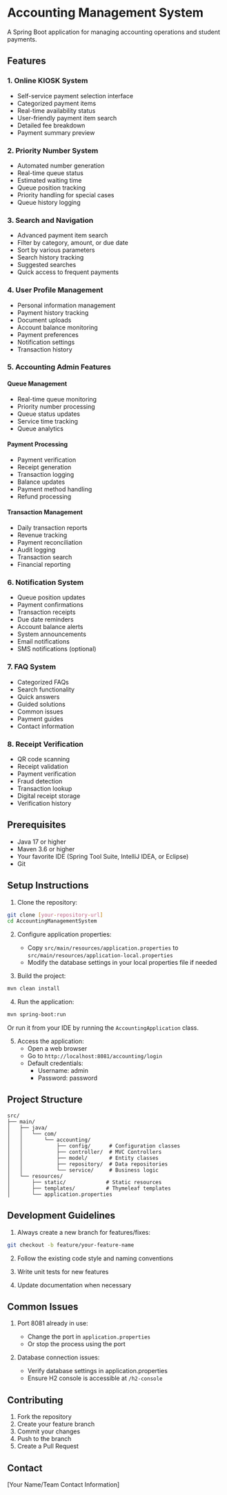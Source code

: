 # Accounting Management System

A Spring Boot application for managing accounting operations and student payments.

## Features

### 1. Online KIOSK System
- Self-service payment selection interface
- Categorized payment items
- Real-time availability status
- User-friendly payment item search
- Detailed fee breakdown
- Payment summary preview

### 2. Priority Number System
- Automated number generation
- Real-time queue status
- Estimated waiting time
- Queue position tracking
- Priority handling for special cases
- Queue history logging

### 3. Search and Navigation
- Advanced payment item search
- Filter by category, amount, or due date
- Sort by various parameters
- Search history tracking
- Suggested searches
- Quick access to frequent payments

### 4. User Profile Management
- Personal information management
- Payment history tracking
- Document uploads
- Account balance monitoring
- Payment preferences
- Notification settings
- Transaction history

### 5. Accounting Admin Features
#### Queue Management
- Real-time queue monitoring
- Priority number processing
- Queue status updates
- Service time tracking
- Queue analytics

#### Payment Processing
- Payment verification
- Receipt generation
- Transaction logging
- Balance updates
- Payment method handling
- Refund processing

#### Transaction Management
- Daily transaction reports
- Revenue tracking
- Payment reconciliation
- Audit logging
- Transaction search
- Financial reporting

### 6. Notification System
- Queue position updates
- Payment confirmations
- Transaction receipts
- Due date reminders
- Account balance alerts
- System announcements
- Email notifications
- SMS notifications (optional)

### 7. FAQ System
- Categorized FAQs
- Search functionality
- Quick answers
- Guided solutions
- Common issues
- Payment guides
- Contact information

### 8. Receipt Verification
- QR code scanning
- Receipt validation
- Payment verification
- Fraud detection
- Transaction lookup
- Digital receipt storage
- Verification history

## Prerequisites

- Java 17 or higher
- Maven 3.6 or higher
- Your favorite IDE (Spring Tool Suite, IntelliJ IDEA, or Eclipse)
- Git

## Setup Instructions

1. Clone the repository:
```bash
git clone [your-repository-url]
cd AccountingManagementSystem
```

2. Configure application properties:
   - Copy `src/main/resources/application.properties` to `src/main/resources/application-local.properties`
   - Modify the database settings in your local properties file if needed

3. Build the project:
```bash
mvn clean install
```

4. Run the application:
```bash
mvn spring-boot:run
```

Or run it from your IDE by running the `AccountingApplication` class.

5. Access the application:
   - Open a web browser
   - Go to `http://localhost:8081/accounting/login`
   - Default credentials:
     - Username: admin
     - Password: password

## Project Structure

```
src/
├── main/
│   ├── java/
│   │   └── com/
│   │       └── accounting/
│   │           ├── config/      # Configuration classes
│   │           ├── controller/  # MVC Controllers
│   │           ├── model/       # Entity classes
│   │           ├── repository/  # Data repositories
│   │           └── service/     # Business logic
│   └── resources/
│       ├── static/             # Static resources
│       ├── templates/          # Thymeleaf templates
│       └── application.properties
```

## Development Guidelines

1. Always create a new branch for features/fixes:
```bash
git checkout -b feature/your-feature-name
```

2. Follow the existing code style and naming conventions

3. Write unit tests for new features

4. Update documentation when necessary

## Common Issues

1. Port 8081 already in use:
   - Change the port in `application.properties`
   - Or stop the process using the port

2. Database connection issues:
   - Verify database settings in application.properties
   - Ensure H2 console is accessible at `/h2-console`

## Contributing

1. Fork the repository
2. Create your feature branch
3. Commit your changes
4. Push to the branch
5. Create a Pull Request

## Contact

[Your Name/Team Contact Information]
